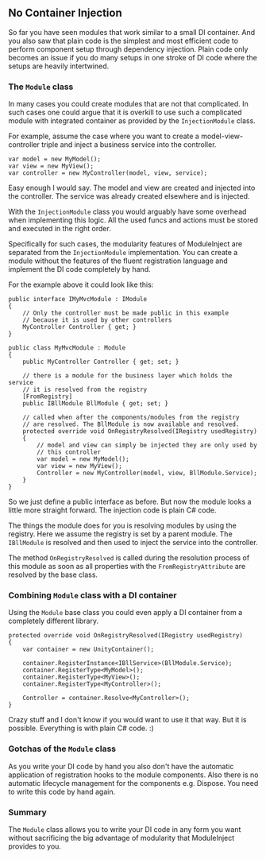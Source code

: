 ﻿No Container Injection
----------------------

So far you have seen modules that work similar to a small DI container. And you also saw that plain code is the simplest and most efficient code to perform component setup through dependency injection. Plain code only becomes an issue if you do many setups in one stroke of DI code where the setups are heavily intertwined.

### The `Module` class

In many cases you could create modules that are not that complicated. In such cases one could argue that it is overkill to use such a complicated module with integrated container as provided by the `InjectionModule` class.

For example, assume the case where you want to create a model-view-controller triple and inject a business service into the controller.

    var model = new MyModel();
    var view = new MyView();
    var controller = new MyController(model, view, service); 

Easy enough I would say. The model and view are created and injected into the controller. The service was already created elsewhere and is injected.

With the `InjectionModule` class you would arguably have some overhead when implementing this logic. All the used funcs and actions must be stored and executed in the right order.

Specifically for such cases, the modularity features of ModuleInject are separated from the `InjectionModule` implementation. You can create a module without the features of the fluent registration language and implement the DI code completely by hand.

For the example above it could look like this:

    public interface IMyMvcModule : IModule 
    {
        // Only the controller must be made public in this example
        // because it is used by other controllers
        MyController Controller { get; }
    }

    public class MyMvcModule : Module 
    {
        public MyController Controller { get; set; }

        // there is a module for the business layer which holds the service
        // it is resolved from the registry
        [FromRegistry]
        public IBllModule BllModule { get; set; }

        // called when after the components/modules from the registry
        // are resolved. The BllModule is now available and resolved.
        protected override void OnRegistryResolved(IRegistry usedRegistry)
        {
            // model and view can simply be injected they are only used by 
            // this controller
            var model = new MyModel();
            var view = new MyView();
            Controller = new MyController(model, view, BllModule.Service);         
        }
    }

So we just define a public interface as before. But now the module looks a little more straight forward. The injection code is plain C# code. 

The things the module does for you is resolving modules by using the registry. Here we assume the registry is set by a parent module. The `IBllModule` is resolved and then used to inject the service into the controller.

The method `OnRegistryResolved` is called during the resolution process of this module as soon as all properties with the `FromRegistryAttribute` are resolved by the base class.

### Combining `Module` class with a DI container

Using the `Module` base class you could even apply a DI container from a completely different library.

    protected override void OnRegistryResolved(IRegistry usedRegistry)
    {
        var container = new UnityContainer();

        container.RegisterInstance<IBllService>(BllModule.Service);
        container.RegisterType<MyModel>();
        container.RegisterType<MyView>();
        container.RegisterType<MyController>();

        Controller = container.Resolve<MyController>();
    }

Crazy stuff and I don't know if you would want to use it that way. But it is possible. Everything is with plain C# code. :)

### Gotchas of the `Module` class

As you write your DI code by hand you also don't have the automatic application of registration hooks to the module components. Also there is no automatic lifecycle management for the components e.g. Dispose.
You need to write this code by hand again.

### Summary

The `Module` class allows you to write your DI code in any form you want without sacrificing the big advantage of modularity that ModuleInject provides to you.